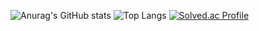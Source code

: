 ![Anurag's GitHub stats](https://github-readme-stats.vercel.app/api?username=So-Myoung&show_icons=true&theme=transparent)
![Top Langs](https://github-readme-stats.vercel.app/api/top-langs/?username=So-Myoung&hide=html,css&layout=compact&langs_count=10)
[![Solved.ac Profile](http://mazassumnida.wtf/api/generate_badge?boj=so_myoung)](https://solved.ac/so_myoung)
